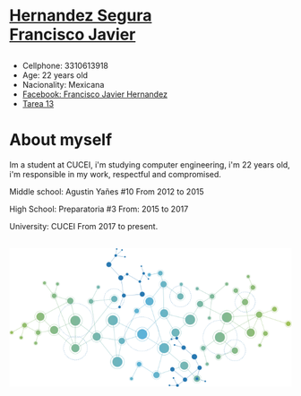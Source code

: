 <html>
<body>
  <div id="main">
    <div id="header">
      <div id="logo">
        <div id="logo_text">
          <h1><a href="index.html">Hernandez Segura<br> Francisco Javier</a></h1>
          <h2></h2>
        </div>
      </div>
    </div>
    <div id="site_content">
      <div class="sidebar">
        <ul class="options-list">
          <li class="options-item">Cellphone: 3310613918</a></li>
          <li class="options-item">Age: 22 years old</a></li>
          <li class="options-item">Nacionality: Mexicana</li>
          <li class="options-item"><a href="https://www.facebook.com/francisco.h.segura">Facebook: Francisco Javier Hernandez</li>
          <li class="options-item"><a href="tarea13.html">Tarea 13</a></li>
        </ul>
      </div>
      <div id="content" class="center">
        <h1>About myself</h1>
        <p>
          Im a student at CUCEI, i'm studying computer engineering, i'm 22 years old, i'm responsible in my work, respectful and compromised.
        </p>
        <p>
          Middle school: Agustin Yañes #10
          From 2012 to 2015
        </p>
        <p>
            High School: Preparatoria #3
            From: 2015 to 2017
        </P>
        <p>
          University: CUCEI
          From 2017 to present.
        </p>
        <br>
        <img src="networks.png" alt="Networks">
      </div>
    </div>
</body>
</html>
